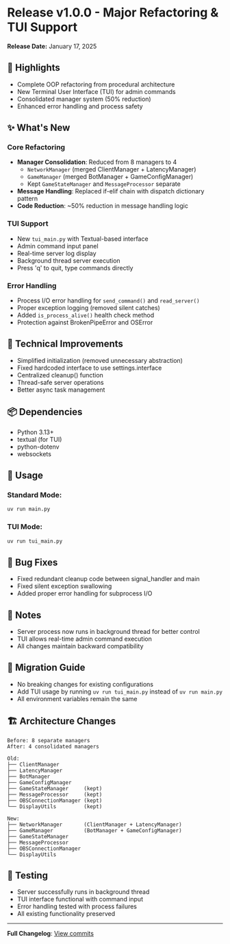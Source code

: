 # Release v1.0.0 - Major Refactoring & TUI Support

**Release Date:** January 17, 2025

## 🎯 Highlights
- Complete OOP refactoring from procedural architecture
- New Terminal User Interface (TUI) for admin commands
- Consolidated manager system (50% reduction)
- Enhanced error handling and process safety

## ✨ What's New

### Core Refactoring
- **Manager Consolidation**: Reduced from 8 managers to 4
  - `NetworkManager` (merged ClientManager + LatencyManager)
  - `GameManager` (merged BotManager + GameConfigManager)
  - Kept `GameStateManager` and `MessageProcessor` separate
- **Message Handling**: Replaced if-elif chain with dispatch dictionary pattern
- **Code Reduction**: ~50% reduction in message handling logic

### TUI Support
- New `tui_main.py` with Textual-based interface
- Admin command input panel
- Real-time server log display
- Background thread server execution
- Press 'q' to quit, type commands directly

### Error Handling
- Process I/O error handling for `send_command()` and `read_server()`
- Proper exception logging (removed silent catches)
- Added `is_process_alive()` health check method
- Protection against BrokenPipeError and OSError

## 🔧 Technical Improvements
- Simplified initialization (removed unnecessary abstraction)
- Fixed hardcoded interface to use settings.interface
- Centralized cleanup() function
- Thread-safe server operations
- Better async task management

## 📦 Dependencies
- Python 3.13+
- textual (for TUI)
- python-dotenv
- websockets

## 🚀 Usage

### Standard Mode:
```bash
uv run main.py
```

### TUI Mode:
```bash
uv run tui_main.py
```

## 🐛 Bug Fixes
- Fixed redundant cleanup code between signal_handler and main
- Fixed silent exception swallowing
- Added proper error handling for subprocess I/O

## 📝 Notes
- Server process now runs in background thread for better control
- TUI allows real-time admin command execution
- All changes maintain backward compatibility

## 🔄 Migration Guide
- No breaking changes for existing configurations
- Add TUI usage by running `uv run tui_main.py` instead of `uv run main.py`
- All environment variables remain the same

## 🏗️ Architecture Changes
```
Before: 8 separate managers
After: 4 consolidated managers

Old:
├── ClientManager
├── LatencyManager
├── BotManager
├── GameConfigManager
├── GameStateManager     (kept)
├── MessageProcessor     (kept)
├── OBSConnectionManager (kept)
└── DisplayUtils         (kept)

New:
├── NetworkManager       (ClientManager + LatencyManager)
├── GameManager          (BotManager + GameConfigManager)
├── GameStateManager
├── MessageProcessor
├── OBSConnectionManager
└── DisplayUtils
```

## 🧪 Testing
- Server successfully runs in background thread
- TUI interface functional with command input
- Error handling tested with process failures
- All existing functionality preserved

---

**Full Changelog**: [View commits](https://github.com/your-repo/compare/v0.9.0...v1.0.0)